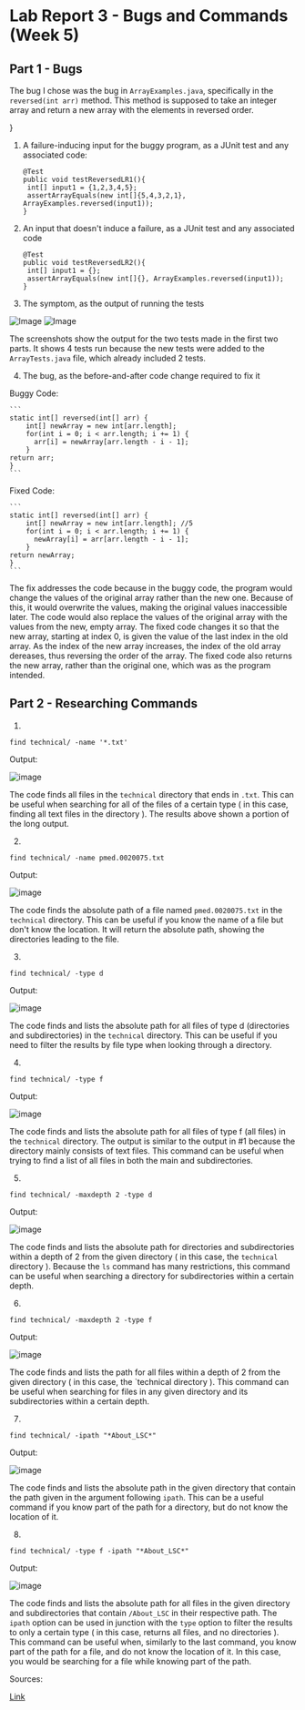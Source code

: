 # Lab Report 3 - Bugs and Commands (Week 5)

## Part 1 - Bugs

The bug I chose was the bug in `ArrayExamples.java`, specifically in the `reversed(int arr)` method. This method is supposed to take an integer array and return a new array with the elements in reversed order.

  }


1) A failure-inducing input for the buggy program, as a JUnit test and any associated code:
   ```
   @Test
   public void testReversedLR1(){
    int[] input1 = {1,2,3,4,5};
    assertArrayEquals(new int[]{5,4,3,2,1}, ArrayExamples.reversed(input1));
   }
   ```
   
2) An input that doesn't induce a failure, as a JUnit test and any associated code 
   ```
   @Test
   public void testReversedLR2(){
    int[] input1 = {};
    assertArrayEquals(new int[]{}, ArrayExamples.reversed(input1));
   }
   ```
   
3) The symptom, as the output of running the tests

![Image](LR3SS1.png)
![Image](LR3SS2.png)

The screenshots show the output for the two tests made in the first two parts. It shows 4 tests run because the new tests were added to the `ArrayTests.java` file, which already included 2 tests. 

4) The bug, as the before-and-after code change required to fix it


Buggy Code:

    ```
    static int[] reversed(int[] arr) {
        int[] newArray = new int[arr.length]; 
        for(int i = 0; i < arr.length; i += 1) {
          arr[i] = newArray[arr.length - i - 1];
        }
    return arr;
    }
    ```
    
Fixed Code:
   
    ```
    static int[] reversed(int[] arr) {
        int[] newArray = new int[arr.length]; //5
        for(int i = 0; i < arr.length; i += 1) {
          newArray[i] = arr[arr.length - i - 1];
        }
    return newArray;
    }
    ```
The fix addresses the code because in the buggy code, the program would change the values of     the original array rather than the new one. Because of this, it would overwrite the values, making the original values inaccessible later. The code would also replace the values of the original array with the values from the new, empty array. The fixed code changes it so that the new array, starting at index 0, is given the value of the last index in the old array. As the index of the new array increases, the index of the old array dereases, thus reversing the order of the array. The fixed code also returns the new array, rather than the original one, which was as the program intended.


## Part 2 - Researching Commands
1) 

```
find technical/ -name '*.txt'
```
Output: 

![image](LR3SS3.png)

The code finds all files in the `technical` directory that ends in `.txt`. This can be useful when searching for all of the files of a certain type ( in this case, finding all text files in the directory ). The results above shown a portion of the long output. 

2) 
```
find technical/ -name pmed.0020075.txt
```
Output:

![image](LR3SS4.png)

The code finds the absolute path of a file named `pmed.0020075.txt` in the `technical` directory. This can be useful if you know the name of a file but don't know the location. It will return the absolute path, showing the directories leading to the file. 

3) 
```
find technical/ -type d
```

Output:

![image](LR3SS5.png)

The code finds and lists the absolute path for all files of type d (directories and subdirectories)  in the `technical` directory. This can be useful if you need to filter the results by file type when looking through a directory.

4)
```
find technical/ -type f
```

Output:

![image](LR3SS6.png)

The code finds and lists the absolute path for all files of type f (all files) in the `technical` directory. The output is similar to the output in #1 because the directory mainly consists of text files. This command can be useful when trying to find a list of all files in both the main and subdirectories.

5)
```
find technical/ -maxdepth 2 -type d
```

Output:

![image](LR3SS7.png)

The code finds and lists the absolute path for directories and subdirectories within a depth of 2 from the given directory ( in this case, the `technical` directory ). Because the `ls` command has many restrictions, this command can be useful when searching a directory for subdirectories within a certain depth. 


6)
```
find technical/ -maxdepth 2 -type f
```

Output:

![image](LR3SS8.png)

The code finds and lists the path for all files within a depth of 2 from the given directory ( in this case, the `technical directory ). This command can be useful when searching for files in any given directory and its subdirectories within a certain depth.


7)

```
find technical/ -ipath "*About_LSC*"
```

Output:

![image](LS3SS9.png)

The code finds and lists the absolute path in the given directory that contain the path given in the argument following `ipath`. This can be a useful command if you know part of the path for a directory, but do not know the location of it.


8) 
```
find technical/ -type f -ipath "*About_LSC*"
```

Output: 

![image](LR3SS10.png)

The code finds and lists the absolute path for all files in the given directory and subdirectories that contain `/About_LSC` in their respective path. The `ipath` option can be used in junction with the `type` option to filter the results to only a certain type ( in this case, returns all files, and no directories ). This command can be useful when, similarly to the last command, you know part of the path for a file, and do not know the location of it. In this case, you would be searching for a file while knowing part of the path. 


Sources: 

[Link](https://www.redhat.com/sysadmin/linux-find-command)



